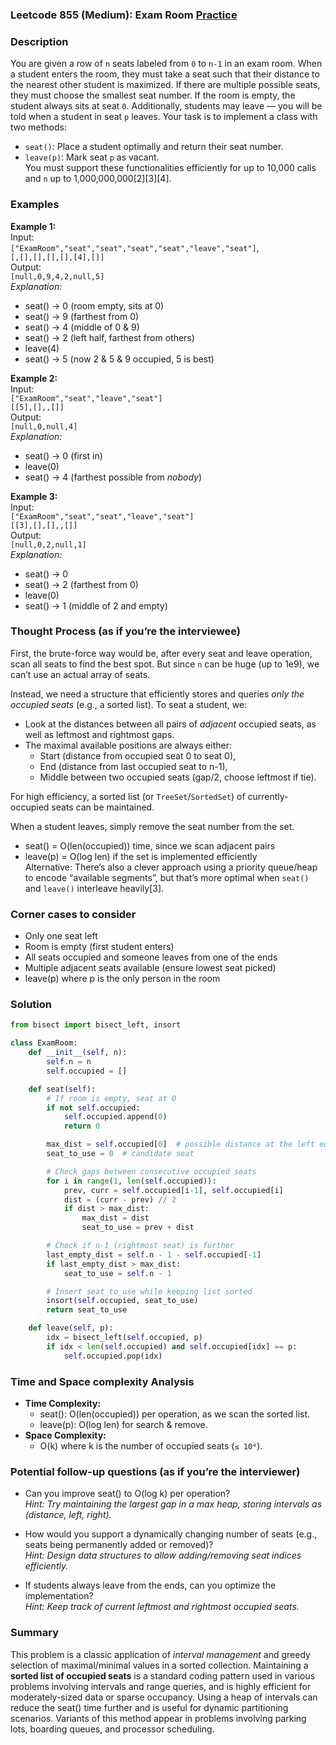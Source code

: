 ### Leetcode 855 (Medium): Exam Room [Practice](https://leetcode.com/problems/exam-room)

### Description  
You are given a row of `n` seats labeled from `0` to `n-1` in an exam room. When a student enters the room, they must take a seat such that their distance to the nearest other student is maximized. If there are multiple possible seats, they must choose the smallest seat number. If the room is empty, the student always sits at seat `0`. Additionally, students may leave — you will be told when a student in seat `p` leaves. Your task is to implement a class with two methods:  
- `seat()`: Place a student optimally and return their seat number.  
- `leave(p)`: Mark seat `p` as vacant.  
You must support these functionalities efficiently for up to 10,000 calls and `n` up to 1,000,000,000[2][3][4].  

### Examples  

**Example 1:**  
Input:  
`["ExamRoom","seat","seat","seat","seat","leave","seat"]`,  
`[,[],[],[],[],[4],[]]`  
Output:  
`[null,0,9,4,2,null,5]`  
*Explanation:*
- seat() → 0 (room empty, sits at 0)
- seat() → 9 (farthest from 0)
- seat() → 4 (middle of 0 & 9)
- seat() → 2 (left half, farthest from others)
- leave(4)
- seat() → 5 (now 2 & 5 & 9 occupied, 5 is best)

**Example 2:**  
Input:  
`["ExamRoom","seat","leave","seat"]`  
`[[5],[],,[]]`  
Output:  
`[null,0,null,4]`  
*Explanation:*  
- seat() → 0 (first in)
- leave(0)
- seat() → 4 (farthest possible from *nobody*)

**Example 3:**  
Input:  
`["ExamRoom","seat","seat","leave","seat"]`  
`[[3],[],[],,[]]`  
Output:  
`[null,0,2,null,1]`  
*Explanation:*  
- seat() → 0
- seat() → 2 (farthest from 0)
- leave(0)
- seat() → 1 (middle of 2 and empty)

### Thought Process (as if you’re the interviewee)  
First, the brute-force way would be, after every seat and leave operation, scan all seats to find the best spot. But since `n` can be huge (up to 1e9), we can’t use an actual array of seats.

Instead, we need a structure that efficiently stores and queries *only the occupied seats* (e.g., a sorted list). To seat a student, we:
- Look at the distances between all pairs of *adjacent* occupied seats, as well as leftmost and rightmost gaps.
- The maximal available positions are always either:
    - Start (distance from occupied seat 0 to seat 0),
    - End (distance from last occupied seat to n-1),
    - Middle between two occupied seats (gap/2, choose leftmost if tie).

For high efficiency, a sorted list (or `TreeSet`/`SortedSet`) of currently-occupied seats can be maintained.

When a student leaves, simply remove the seat number from the set.

- seat() = O(len(occupied)) time, since we scan adjacent pairs
- leave(p) = O(log len) if the set is implemented efficiently  
Alternative: There’s also a clever approach using a priority queue/heap to encode “available segments”, but that’s more optimal when `seat()` and `leave()` interleave heavily[3].

### Corner cases to consider  
- Only one seat left
- Room is empty (first student enters)
- All seats occupied and someone leaves from one of the ends
- Multiple adjacent seats available (ensure lowest seat picked)
- leave(p) where p is the only person in the room

### Solution

```python
from bisect import bisect_left, insort

class ExamRoom:
    def __init__(self, n):
        self.n = n
        self.occupied = []

    def seat(self):
        # If room is empty, seat at 0
        if not self.occupied:
            self.occupied.append(0)
            return 0

        max_dist = self.occupied[0]  # possible distance at the left edge
        seat_to_use = 0  # candidate seat

        # Check gaps between consecutive occupied seats
        for i in range(1, len(self.occupied)):
            prev, curr = self.occupied[i-1], self.occupied[i]
            dist = (curr - prev) // 2
            if dist > max_dist:
                max_dist = dist
                seat_to_use = prev + dist

        # Check if n-1 (rightmost seat) is further
        last_empty_dist = self.n - 1 - self.occupied[-1]
        if last_empty_dist > max_dist:
            seat_to_use = self.n - 1

        # Insert seat_to_use while keeping list sorted
        insort(self.occupied, seat_to_use)
        return seat_to_use

    def leave(self, p):
        idx = bisect_left(self.occupied, p)
        if idx < len(self.occupied) and self.occupied[idx] == p:
            self.occupied.pop(idx)
```

### Time and Space complexity Analysis  

- **Time Complexity:**  
  - seat(): O(len(occupied)) per operation, as we scan the sorted list.
  - leave(p): O(log len) for search & remove.
- **Space Complexity:**  
  - O(k) where k is the number of occupied seats (`≤ 10⁴`).

### Potential follow-up questions (as if you’re the interviewer)  

- Can you improve seat() to O(log k) per operation?  
  *Hint: Try maintaining the largest gap in a max heap, storing intervals as (distance, left, right).*

- How would you support a dynamically changing number of seats (e.g., seats being permanently added or removed)?  
  *Hint: Design data structures to allow adding/removing seat indices efficiently.*

- If students always leave from the ends, can you optimize the implementation?  
  *Hint: Keep track of current leftmost and rightmost occupied seats.*

### Summary
This problem is a classic application of *interval management* and greedy selection of maximal/minimal values in a sorted collection. Maintaining a **sorted list of occupied seats** is a standard coding pattern used in various problems involving intervals and range queries, and is highly efficient for moderately-sized data or sparse occupancy. Using a heap of intervals can reduce the seat() time further and is useful for dynamic partitioning scenarios. Variants of this method appear in problems involving parking lots, boarding queues, and processor scheduling.
